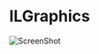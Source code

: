 ILGraphics
==========

![ScreenShot](https://raw.github.com/eul/ILGraphics/master/ILChartsDemo/ILChartsDemo/Resources/screenShotBars.png)
